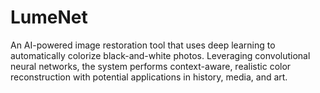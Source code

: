 # LumeNet
An AI-powered image restoration tool that uses deep learning to automatically colorize black-and-white photos. Leveraging convolutional neural networks, the system performs context-aware, realistic color reconstruction with potential applications in history, media, and art.

